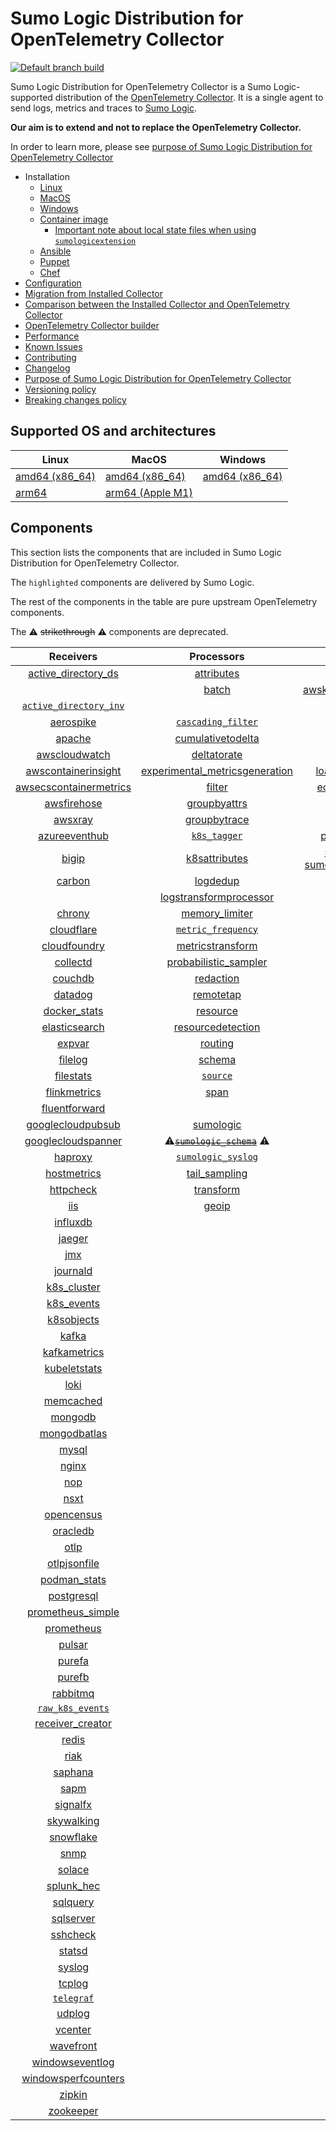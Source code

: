 # Sumo Logic Distribution for OpenTelemetry Collector

[![Default branch build](https://github.com/SumoLogic/sumologic-otel-collector/actions/workflows/dev_builds.yml/badge.svg)](https://github.com/SumoLogic/sumologic-otel-collector/actions/workflows/dev_builds.yml)

Sumo Logic Distribution for OpenTelemetry Collector is a Sumo Logic-supported distribution of the [OpenTelemetry Collector][otc_link].
It is a single agent to send logs, metrics and traces to [Sumo Logic][sumologic].

**Our aim is to extend and not to replace the OpenTelemetry Collector.**

In order to learn more, please see [purpose of Sumo Logic Distribution for OpenTelemetry Collector][purpose]

- Installation
  - [Linux][linux_installation]
  - [MacOS][macos_installation]
  - [Windows][windows_installation]
  - [Container image](/docs/installation.md#container-image)
    - [Important note about local state files when using `sumologicextension`](/docs/installation.md#important-note-about-local-state-files-when-using-sumologicextension)
  - [Ansible](/docs/installation.md#ansible)
  - [Puppet](/docs/installation.md#puppet)
  - [Chef](/docs/installation.md#chef)
- [Configuration](docs/configuration.md)
- [Migration from Installed Collector](docs/migration.md)
- [Comparison between the Installed Collector and OpenTelemetry Collector](docs/comparison.md)
- [OpenTelemetry Collector builder](./otelcolbuilder/README.md)
- [Performance]
- [Known Issues]
- [Contributing](./CONTRIBUTING.md)
- [Changelog](./CHANGELOG.md)
- [Purpose of Sumo Logic Distribution for OpenTelemetry Collector][purpose]
- [Versioning policy][versioning]
- [Breaking changes policy][breaking]

## Supported OS and architectures

| Linux                         | MacOS                         | Windows                     |
| ----------------------------- | ----------------------------- | --------------------------- |
| [amd64 (x86_64)][linux_amd64] | [amd64 (x86_64)][mac_amd64]   | [amd64 (x86_64)][win_amd64] |
| [arm64][linux_arm64]          | [arm64 (Apple M1)][mac_arm64] |                             |

## Components

This section lists the components that are included in Sumo Logic Distribution for OpenTelemetry Collector.

The `highlighted` components are delivered by Sumo Logic.

The rest of the components in the table are pure upstream OpenTelemetry components.

The ⚠️ ~~strikethrough~~ ⚠️ components are deprecated.

|                        Receivers                         |                          Processors                          |               Exporters                |                 Extensions                  |             Connectors              |
| :------------------------------------------------------: | :----------------------------------------------------------: | :------------------------------------: | :-----------------------------------------: | :---------------------------------: |
|     [active_directory_ds][activedirectorydsreceiver]     |              [attributes][attributesprocessor]               |         [awss3][awss3exporter]         |       [asapclient][asapauthextension]       |     [forward][forwardconnector]     |
|                                                          |                   [batch][batchprocessor]                    |          [awskinesisexporter]          |                                             |                                     |
|   [`active_directory_inv`][activedirectoryinvreceiver]   |                                                              |        [carbon][carbonexporter]        |                 [awsproxy]                  |       [count][countconnector]       |
|              [aerospike][aerospikereceiver]              |        [`cascading_filter`][cascadingfilterprocessor]        |         [debug][debugexporter]         |       [basicauth][basicauthextension]       |  [exceptions][exceptionsconnector]  |
|                 [apache][apachereceiver]                 |       [cumulativetodelta][cumulativetodeltaprocessor]        |          [file][fileexporter]          | [bearertokenauth][bearertokenauthextension] |    [failover][failoverconnector]    |
|          [awscloudwatch][awscloudwatchreceiver]          |             [deltatorate][deltatorateprocessor]              |         [kafka][kafkaexporter]         |           [db_storage][dbstorage]           |  [roundrobin][roundrobinconnector]  |
|    [awscontainerinsight][awscontainerinsightreceiver]    | [experimental_metricsgeneration][metricsgenerationprocessor] | [loadbalancing][loadbalancingexporter] |      [docker_observer][dockerobserver]      |     [routing][routingconnector]     |
| [awsecscontainermetrics][awsecscontainermetricsreceiver] |                  [filter][filterprocessor]                   |      [ecs_observer][ecsobserver]       |    [servicegraph][servicegraphconnector]    |                                     |
|            [awsfirehose][awsfirehosereceiver]            |            [groupbyattrs][groupbyattrsprocessor]             |          [otlp][otlpexporter]          |    [ecs_task_observer][ecstaskobserver]     | [spanmetrics][spanmetricsconnector] |
|                [awsxray][awsxrayreceiver]                |            [groupbytrace][groupbytraceprocessor]             |      [otlphttp][otlphttpexporter]      |         [file_storage][filestorage]         |                                     |
|          [azureeventhub][azureeventhubreceiver]          |                 [`k8s_tagger`][k8sprocessor]                 |    [prometheus][prometheusexporter]    |   [headerssetter][headerssetterextension]   |                                     |
|                  [bigip][bigipreceiver]                  |           [k8sattributes][k8sattributesprocessor]            |    [sumologic] [sumologicexporter]     |    [health_check][healthcheckextension]     |                                     |
|                 [carbon][carbonreceiver]                 |                [logdedup][logdedupprocessor]                 |        [syslog][syslogexporter]        |        [host_observer][hostobserver]        |                                     |
|                                                          |       [logstransformprocessor][logstransformprocessor]       |                                        |                                             |                                     |
|                 [chrony][chronyreceiver]                 |           [memory_limiter][memorylimiterprocessor]           |           [nop][nopexporter]           |       [http_forwarder][httpforwarder]       |                                     |
|             [cloudflare][cloudflarereceiver]             |        [`metric_frequency`][metricfrequencyprocessor]        |                                        |           [jaegerremotesampling]            |                                     |
|           [cloudfoundry][cloudfoundryreceiver]           |        [metricstransform][metricstransformprocessor]         |                                        |         [k8s_observer][k8sobserver]         |                                     |
|               [collectd][collectdreceiver]               |    [probabilistic_sampler][probabilisticsamplerprocessor]    |                                        |                                             |                                     |
|                [couchdb][couchdbreceiver]                |               [redaction][redactionprocessor]                |                                        |  [oauth2client][oauth2clientauthextension]  |                                     |
|                [datadog][datadogreceiver]                |               [remotetap][remotetapprocessor]                |                                        |          [oidc][oidcauthextension]          |                                     |
|           [docker_stats][dockerstatsreceiver]            |                [resource][resourceprocessor]                 |                                        |           [pprof][pprofextension]           |                                     |
|          [elasticsearch][elasticsearchreceiver]          |       [resourcedetection][resourcedetectionprocessor]        |                                        |       [sigv4auth][sigv4authextension]       |                                     |
|                 [expvar][expvarreceiver]                 |                 [routing][routingprocessor]                  |                                        |      [`sumologic`][sumologicextension]      |                                     |
|                [filelog][filelogreceiver]                |                  [schema][schemaprocessor]                   |                                        |          [zpages][zpagesextension]          |                                     |
|              [filestats][filestatsreceiver]              |                 [`source`][sourceprocessor]                  |                                        |                                             |                                     |
|           [flinkmetrics][flinkmetricsreceiver]           |                    [span][spanprocessor]                     |                                        |                                             |                                     |
|          [fluentforward][fluentforwardreceiver]          |                                                              |                                        |                                             |                                     |
|      [googlecloudpubsub][googlecloudpubsubreceiver]      |               [sumologic][sumologicprocessor]                |                                        |                                             |                                     |
|     [googlecloudspanner][googlecloudspannerreceiver]     |   ⚠️~~[`sumologic_schema`][sumologicschemaprocessor]~~ ⚠️    |                                        |                                             |                                     |
|                [haproxy][haproxyreceiver]                |        [`sumologic_syslog`][sumologicsyslogprocessor]        |                                        |                                             |                                     |
|            [hostmetrics][hostmetricsreceiver]            |            [tail_sampling][tailsamplingprocessor]            |                                        |                                             |                                     |
|              [httpcheck][httpcheckreceiver]              |               [transform][transformprocessor]                |                                        |                                             |                                     |
|                    [iis][iisreceiver]                    |                   [geoip][geoipprocessor]                    |                                        |                                             |                                     |
|               [influxdb][influxdbreceiver]               |                                                              |                                        |                                             |                                     |
|                 [jaeger][jaegerreceiver]                 |                                                              |                                        |                                             |                                     |
|                    [jmx][jmxreceiver]                    |                                                              |                                        |                                             |                                     |
|               [journald][journaldreceiver]               |                                                              |                                        |                                             |                                     |
|            [k8s_cluster][k8sclusterreceiver]             |                                                              |                                        |                                             |                                     |
|             [k8s_events][k8seventsreceiver]              |                                                              |                                        |                                             |                                     |
|             [k8sobjects][k8sobjectsreceiver]             |                                                              |                                        |                                             |                                     |
|                  [kafka][kafkareceiver]                  |                                                              |                                        |                                             |                                     |
|           [kafkametrics][kafkametricsreceiver]           |                                                              |                                        |                                             |                                     |
|           [kubeletstats][kubeletstatsreceiver]           |                                                              |                                        |                                             |                                     |
|                   [loki][lokireceiver]                   |                                                              |                                        |                                             |                                     |
|              [memcached][memcachedreceiver]              |                                                              |                                        |                                             |                                     |
|                [mongodb][mongodbreceiver]                |                                                              |                                        |                                             |                                     |
|           [mongodbatlas][mongodbatlasreceiver]           |                                                              |                                        |                                             |                                     |
|                  [mysql][mysqlreceiver]                  |                                                              |                                        |                                             |                                     |
|                  [nginx][nginxreceiver]                  |                                                              |                                        |                                             |                                     |
|                    [nop][nopreceiver]                    |                                                              |                                        |                                             |                                     |
|                   [nsxt][nsxtreceiver]                   |                                                              |                                        |                                             |                                     |
|             [opencensus][opencensusreceiver]             |                                                              |                                        |                                             |                                     |
|               [oracledb][oracledbreceiver]               |                                                              |                                        |                                             |                                     |
|                   [otlp][otlpreceiver]                   |                                                              |                                        |                                             |                                     |
|           [otlpjsonfile][otlpjsonfilereceiver]           |                                                              |                                        |                                             |                                     |
|              [podman_stats][podmanreceiver]              |                                                              |                                        |                                             |                                     |
|             [postgresql][postgresqlreceiver]             |                                                              |                                        |                                             |                                     |
|      [prometheus_simple][simpleprometheusreceiver]       |                                                              |                                        |                                             |                                     |
|             [prometheus][prometheusreceiver]             |                                                              |                                        |                                             |                                     |
|                 [pulsar][pulsarreceiver]                 |                                                              |                                        |                                             |                                     |
|                 [purefa][purefareceiver]                 |                                                              |                                        |                                             |                                     |
|                 [purefb][purefbreceiver]                 |                                                              |                                        |                                             |                                     |
|               [rabbitmq][rabbitmqreceiver]               |                                                              |                                        |                                             |                                     |
|         [`raw_k8s_events`][rawk8seventsreceiver]         |                                                              |                                        |                                             |                                     |
|           [receiver_creator][receivercreator]            |                                                              |                                        |                                             |                                     |
|                  [redis][redisreceiver]                  |                                                              |                                        |                                             |                                     |
|                   [riak][riakreceiver]                   |                                                              |                                        |                                             |                                     |
|                [saphana][saphanareceiver]                |                                                              |                                        |                                             |                                     |
|                   [sapm][sapmreceiver]                   |                                                              |                                        |                                             |                                     |
|               [signalfx][signalfxreceiver]               |                                                              |                                        |                                             |                                     |
|             [skywalking][skywalkingreceiver]             |                                                              |                                        |                                             |                                     |
|              [snowflake][snowflakereceiver]              |                                                              |                                        |                                             |                                     |
|                   [snmp][snmpreceiver]                   |                                                              |                                        |                                             |                                     |
|                 [solace][solacereceiver]                 |                                                              |                                        |                                             |                                     |
|             [splunk_hec][splunkhecreceiver]              |                                                              |                                        |                                             |                                     |
|               [sqlquery][sqlqueryreceiver]               |                                                              |                                        |                                             |                                     |
|              [sqlserver][sqlserverreceiver]              |                                                              |                                        |                                             |                                     |
|               [sshcheck][sshcheckreceiver]               |                                                              |                                        |                                             |                                     |
|                 [statsd][statsdreceiver]                 |                                                              |                                        |                                             |                                     |
|                 [syslog][syslogreceiver]                 |                                                              |                                        |                                             |                                     |
|                 [tcplog][tcplogreceiver]                 |                                                              |                                        |                                             |                                     |
|              [`telegraf`][telegrafreceiver]              |                                                              |                                        |                                             |                                     |
|                 [udplog][udplogreceiver]                 |                                                              |                                        |                                             |                                     |
|                [vcenter][vcenterreceiver]                |                                                              |                                        |                                             |                                     |
|              [wavefront][wavefrontreceiver]              |                                                              |                                        |                                             |                                     |
|        [windowseventlog][windowseventlogreceiver]        |                                                              |                                        |                                             |                                     |
|    [windowsperfcounters][windowsperfcountersreceiver]    |                                                              |                                        |                                             |                                     |
|                 [zipkin][zipkinreceiver]                 |                                                              |                                        |                                             |                                     |
|              [zookeeper][zookeeperreceiver]              |                                                              |                                        |                                             |                                     |

[otc_link]: https://github.com/open-telemetry/opentelemetry-collector
[sumologic]: https://www.sumologic.com
[linux_installation]: https://help.sumologic.com/docs/send-data/opentelemetry-collector/install-collector-linux/
[macos_installation]: https://help.sumologic.com/docs/send-data/opentelemetry-collector/install-collector-macos/
[windows_installation]: https://help.sumologic.com/docs/send-data/opentelemetry-collector/install-collector-windows/
[performance]: https://help.sumologic.com/docs/send-data/opentelemetry-collector/#performance
[known issues]: https://help.sumologic.com/docs/send-data/opentelemetry-collector/troubleshooting-faq/#known-issues
[purpose]: https://help.sumologic.com/docs/send-data/opentelemetry-collector/sumo-logic-opentelemetry-vs-opentelemetry-upstream-relationship/
[versioning]: https://help.sumologic.com/docs/send-data/opentelemetry-collector/sumo-logic-opentelemetry-vs-opentelemetry-upstream-relationship/#versioning-policy
[breaking]: https://help.sumologic.com/docs/send-data/opentelemetry-collector/sumo-logic-opentelemetry-vs-opentelemetry-upstream-relationship/#versioning-policy
[linux_amd64]: ./docs/installation.md#linux-on-amd64-x86-64
[linux_arm64]: ./docs/installation.md#linux-on-arm64
[mac_amd64]: ./docs/installation.md#macos-on-amd64-x86-64
[mac_arm64]: ./docs/installation.md#macos-on-arm64-apple-m1-x86-64
[win_amd64]: ./docs/installation.md#windows
[activedirectorydsreceiver]: https://github.com/open-telemetry/opentelemetry-collector-contrib/tree/v0.135.0/receiver/activedirectorydsreceiver
[activedirectoryinvreceiver]: ./pkg/receiver/activedirectoryinvreceiver
[aerospikereceiver]: https://github.com/open-telemetry/opentelemetry-collector-contrib/tree/v0.135.0/receiver/aerospikereceiver
[apachereceiver]: https://github.com/open-telemetry/opentelemetry-collector-contrib/tree/v0.135.0/receiver/apachereceiver
[awscloudwatchreceiver]: https://github.com/open-telemetry/opentelemetry-collector-contrib/tree/v0.135.0/receiver/awscloudwatchreceiver
[awscontainerinsightreceiver]: https://github.com/open-telemetry/opentelemetry-collector-contrib/tree/v0.135.0/receiver/awscontainerinsightreceiver
[awsecscontainermetricsreceiver]: https://github.com/open-telemetry/opentelemetry-collector-contrib/tree/v0.135.0/receiver/awsecscontainermetricsreceiver
[awsfirehosereceiver]: https://github.com/open-telemetry/opentelemetry-collector-contrib/tree/v0.135.0/receiver/awsfirehosereceiver
[awsxrayreceiver]: https://github.com/open-telemetry/opentelemetry-collector-contrib/tree/v0.135.0/receiver/awsxrayreceiver
[azureeventhubreceiver]: https://github.com/open-telemetry/opentelemetry-collector-contrib/tree/v0.135.0/receiver/azureeventhubreceiver
[bigipreceiver]: https://github.com/open-telemetry/opentelemetry-collector-contrib/tree/v0.135.0/receiver/bigipreceiver
[carbonreceiver]: https://github.com/open-telemetry/opentelemetry-collector-contrib/tree/v0.135.0/receiver/carbonreceiver
[chronyreceiver]: https://github.com/open-telemetry/opentelemetry-collector-contrib/tree/v0.135.0/receiver/chronyreceiver
[cloudfoundryreceiver]: https://github.com/open-telemetry/opentelemetry-collector-contrib/tree/v0.135.0/receiver/cloudfoundryreceiver
[cloudflarereceiver]: https://github.com/open-telemetry/opentelemetry-collector-contrib/tree/v0.135.0/receiver/cloudflarereceiver
[collectdreceiver]: https://github.com/open-telemetry/opentelemetry-collector-contrib/tree/v0.135.0/receiver/collectdreceiver
[couchdbreceiver]: https://github.com/open-telemetry/opentelemetry-collector-contrib/tree/v0.135.0/receiver/couchdbreceiver
[datadogreceiver]: https://github.com/open-telemetry/opentelemetry-collector-contrib/tree/v0.135.0/receiver/datadogreceiver
[dockerstatsreceiver]: https://github.com/open-telemetry/opentelemetry-collector-contrib/tree/v0.135.0/receiver/dockerstatsreceiver
[elasticsearchreceiver]: https://github.com/open-telemetry/opentelemetry-collector-contrib/tree/v0.135.0/receiver/elasticsearchreceiver
[expvarreceiver]: https://github.com/open-telemetry/opentelemetry-collector-contrib/tree/v0.135.0/receiver/expvarreceiver
[filelogreceiver]: https://github.com/open-telemetry/opentelemetry-collector-contrib/tree/v0.135.0/receiver/filelogreceiver
[filestatsreceiver]: https://github.com/open-telemetry/opentelemetry-collector-contrib/tree/v0.135.0/receiver/filestatsreceiver
[flinkmetricsreceiver]: https://github.com/open-telemetry/opentelemetry-collector-contrib/tree/v0.135.0/receiver/flinkmetricsreceiver
[fluentforwardreceiver]: https://github.com/open-telemetry/opentelemetry-collector-contrib/tree/v0.135.0/receiver/fluentforwardreceiver
[googlecloudpubsubreceiver]: https://github.com/open-telemetry/opentelemetry-collector-contrib/tree/v0.135.0/receiver/googlecloudpubsubreceiver
[googlecloudspannerreceiver]: https://github.com/open-telemetry/opentelemetry-collector-contrib/tree/v0.135.0/receiver/googlecloudspannerreceiver
[haproxyreceiver]: https://github.com/open-telemetry/opentelemetry-collector-contrib/tree/v0.135.0/receiver/haproxyreceiver
[hostmetricsreceiver]: https://github.com/open-telemetry/opentelemetry-collector-contrib/tree/v0.135.0/receiver/hostmetricsreceiver
[httpcheckreceiver]: https://github.com/open-telemetry/opentelemetry-collector-contrib/tree/v0.135.0/receiver/httpcheckreceiver
[iisreceiver]: https://github.com/open-telemetry/opentelemetry-collector-contrib/tree/v0.135.0/receiver/iisreceiver
[influxdbreceiver]: https://github.com/open-telemetry/opentelemetry-collector-contrib/tree/v0.135.0/receiver/influxdbreceiver
[jaegerreceiver]: https://github.com/open-telemetry/opentelemetry-collector-contrib/tree/v0.135.0/receiver/jaegerreceiver
[jmxreceiver]: https://github.com/open-telemetry/opentelemetry-collector-contrib/tree/v0.135.0/receiver/jmxreceiver
[journaldreceiver]: https://github.com/open-telemetry/opentelemetry-collector-contrib/tree/v0.135.0/receiver/journaldreceiver
[k8sclusterreceiver]: https://github.com/open-telemetry/opentelemetry-collector-contrib/tree/v0.135.0/receiver/k8sclusterreceiver
[k8seventsreceiver]: https://github.com/open-telemetry/opentelemetry-collector-contrib/tree/v0.135.0/receiver/k8seventsreceiver
[k8sobjectsreceiver]: https://github.com/open-telemetry/opentelemetry-collector-contrib/tree/v0.135.0/receiver/k8sobjectsreceiver
[kafkareceiver]: https://github.com/open-telemetry/opentelemetry-collector-contrib/tree/v0.135.0/receiver/kafkareceiver
[kafkametricsreceiver]: https://github.com/open-telemetry/opentelemetry-collector-contrib/tree/v0.135.0/receiver/kafkametricsreceiver
[kubeletstatsreceiver]: https://github.com/open-telemetry/opentelemetry-collector-contrib/tree/v0.135.0/receiver/kubeletstatsreceiver
[lokireceiver]: https://github.com/open-telemetry/opentelemetry-collector-contrib/tree/v0.135.0/receiver/lokireceiver
[memcachedreceiver]: https://github.com/open-telemetry/opentelemetry-collector-contrib/tree/v0.135.0/receiver/memcachedreceiver
[mongodbreceiver]: https://github.com/open-telemetry/opentelemetry-collector-contrib/tree/v0.135.0/receiver/mongodbreceiver
[mongodbatlasreceiver]: https://github.com/open-telemetry/opentelemetry-collector-contrib/tree/v0.135.0/receiver/mongodbatlasreceiver
[mysqlreceiver]: https://github.com/open-telemetry/opentelemetry-collector-contrib/tree/v0.135.0/receiver/mysqlreceiver
[nginxreceiver]: https://github.com/open-telemetry/opentelemetry-collector-contrib/tree/v0.135.0/receiver/nginxreceiver
[nopreceiver]: https://github.com/open-telemetry/opentelemetry-collector/tree/v0.135.0/receiver/nopreceiver
[nsxtreceiver]: https://github.com/open-telemetry/opentelemetry-collector-contrib/tree/v0.135.0/receiver/nsxtreceiver
[opencensusreceiver]: https://github.com/open-telemetry/opentelemetry-collector-contrib/tree/v0.135.0/receiver/opencensusreceiver
[oracledbreceiver]: https://github.com/open-telemetry/opentelemetry-collector-contrib/tree/v0.135.0/receiver/oracledbreceiver
[otlpreceiver]: https://github.com/open-telemetry/opentelemetry-collector/tree/v0.135.0/receiver/otlpreceiver
[otlpjsonfilereceiver]: https://github.com/open-telemetry/opentelemetry-collector-contrib/tree/v0.135.0/receiver/otlpjsonfilereceiver
[podmanreceiver]: https://github.com/open-telemetry/opentelemetry-collector-contrib/tree/v0.135.0/receiver/podmanreceiver
[postgresqlreceiver]: https://github.com/open-telemetry/opentelemetry-collector-contrib/tree/v0.135.0/receiver/postgresqlreceiver
[simpleprometheusreceiver]: https://github.com/open-telemetry/opentelemetry-collector-contrib/tree/v0.135.0/receiver/simpleprometheusreceiver
[prometheusreceiver]: https://github.com/open-telemetry/opentelemetry-collector-contrib/tree/v0.135.0/receiver/prometheusreceiver
[pulsarreceiver]: https://github.com/open-telemetry/opentelemetry-collector-contrib/tree/v0.135.0/receiver/pulsarreceiver
[purefareceiver]: https://github.com/open-telemetry/opentelemetry-collector-contrib/tree/v0.135.0/receiver/purefareceiver
[purefbreceiver]: https://github.com/open-telemetry/opentelemetry-collector-contrib/tree/v0.135.0/receiver/purefbreceiver
[rabbitmqreceiver]: https://github.com/open-telemetry/opentelemetry-collector-contrib/tree/v0.135.0/receiver/rabbitmqreceiver
[rawk8seventsreceiver]: ./pkg/receiver/rawk8seventsreceiver
[receivercreator]: https://github.com/open-telemetry/opentelemetry-collector-contrib/tree/v0.135.0/receiver/receivercreator
[redisreceiver]: https://github.com/open-telemetry/opentelemetry-collector-contrib/tree/v0.135.0/receiver/redisreceiver
[riakreceiver]: https://github.com/open-telemetry/opentelemetry-collector-contrib/tree/v0.135.0/receiver/riakreceiver
[saphanareceiver]: https://github.com/open-telemetry/opentelemetry-collector-contrib/tree/v0.135.0/receiver/saphanareceiver
[sapmreceiver]: https://github.com/open-telemetry/opentelemetry-collector-contrib/tree/v0.135.0/receiver/sapmreceiver
[signalfxreceiver]: https://github.com/open-telemetry/opentelemetry-collector-contrib/tree/v0.135.0/receiver/signalfxreceiver
[skywalkingreceiver]: https://github.com/open-telemetry/opentelemetry-collector-contrib/tree/v0.135.0/receiver/skywalkingreceiver
[snmpreceiver]: https://github.com/open-telemetry/opentelemetry-collector-contrib/tree/v0.135.0/receiver/snmpreceiver
[snowflakereceiver]: https://github.com/open-telemetry/opentelemetry-collector-contrib/tree/v0.135.0/receiver/snowflakereceiver
[solacereceiver]: https://github.com/open-telemetry/opentelemetry-collector-contrib/tree/v0.135.0/receiver/solacereceiver
[splunkhecreceiver]: https://github.com/open-telemetry/opentelemetry-collector-contrib/tree/v0.135.0/receiver/splunkhecreceiver
[sqlqueryreceiver]: https://github.com/open-telemetry/opentelemetry-collector-contrib/tree/v0.135.0/receiver/sqlqueryreceiver
[sqlserverreceiver]: https://github.com/open-telemetry/opentelemetry-collector-contrib/tree/v0.135.0/receiver/sqlserverreceiver
[sshcheckreceiver]: https://github.com/open-telemetry/opentelemetry-collector-contrib/tree/v0.135.0/receiver/sshcheckreceiver
[statsdreceiver]: https://github.com/open-telemetry/opentelemetry-collector-contrib/tree/v0.135.0/receiver/statsdreceiver
[syslogreceiver]: https://github.com/open-telemetry/opentelemetry-collector-contrib/tree/v0.135.0/receiver/syslogreceiver
[tcplogreceiver]: https://github.com/open-telemetry/opentelemetry-collector-contrib/tree/v0.135.0/receiver/tcplogreceiver
[telegrafreceiver]: ./pkg/receiver/telegrafreceiver
[udplogreceiver]: https://github.com/open-telemetry/opentelemetry-collector-contrib/tree/v0.135.0/receiver/udplogreceiver
[vcenterreceiver]: https://github.com/open-telemetry/opentelemetry-collector-contrib/tree/v0.135.0/receiver/vcenterreceiver
[wavefrontreceiver]: https://github.com/open-telemetry/opentelemetry-collector-contrib/tree/v0.135.0/receiver/wavefrontreceiver
[windowseventlogreceiver]: https://github.com/open-telemetry/opentelemetry-collector-contrib/tree/v0.135.0/receiver/windowseventlogreceiver
[windowsperfcountersreceiver]: https://github.com/open-telemetry/opentelemetry-collector-contrib/tree/v0.135.0/receiver/windowsperfcountersreceiver
[zipkinreceiver]: https://github.com/open-telemetry/opentelemetry-collector-contrib/tree/v0.135.0/receiver/zipkinreceiver
[zookeeperreceiver]: https://github.com/open-telemetry/opentelemetry-collector-contrib/tree/v0.135.0/receiver/zookeeperreceiver
[attributesprocessor]: https://github.com/open-telemetry/opentelemetry-collector-contrib/tree/v0.135.0/processor/attributesprocessor
[batchprocessor]: https://github.com/open-telemetry/opentelemetry-collector/tree/v0.135.0/processor/batchprocessor
[cascadingfilterprocessor]: ./pkg/processor/cascadingfilterprocessor
[cumulativetodeltaprocessor]: https://github.com/open-telemetry/opentelemetry-collector-contrib/tree/v0.135.0/processor/cumulativetodeltaprocessor
[deltatorateprocessor]: https://github.com/open-telemetry/opentelemetry-collector-contrib/tree/v0.135.0/processor/deltatorateprocessor
[metricsgenerationprocessor]: https://github.com/open-telemetry/opentelemetry-collector-contrib/tree/v0.135.0/processor/metricsgenerationprocessor
[filterprocessor]: https://github.com/open-telemetry/opentelemetry-collector-contrib/tree/v0.135.0/processor/filterprocessor
[groupbyattrsprocessor]: https://github.com/open-telemetry/opentelemetry-collector-contrib/tree/v0.135.0/processor/groupbyattrsprocessor
[groupbytraceprocessor]: https://github.com/open-telemetry/opentelemetry-collector-contrib/tree/v0.135.0/processor/groupbytraceprocessor
[k8sprocessor]: ./pkg/processor/k8sprocessor
[k8sattributesprocessor]: https://github.com/open-telemetry/opentelemetry-collector-contrib/tree/v0.135.0/processor/k8sattributesprocessor
[logdedupprocessor]: https://github.com/open-telemetry/opentelemetry-collector-contrib/tree/v0.135.0/processor/logdedupprocessor
[logstransformprocessor]: https://github.com/open-telemetry/opentelemetry-collector-contrib/tree/v0.135.0/processor/logstransformprocessor
[memorylimiterprocessor]: https://github.com/open-telemetry/opentelemetry-collector/tree/v0.135.0/processor/memorylimiterprocessor
[metricfrequencyprocessor]: ./pkg/processor/metricfrequencyprocessor
[metricstransformprocessor]: https://github.com/open-telemetry/opentelemetry-collector-contrib/tree/v0.135.0/processor/metricstransformprocessor
[probabilisticsamplerprocessor]: https://github.com/open-telemetry/opentelemetry-collector-contrib/tree/v0.135.0/processor/probabilisticsamplerprocessor
[redactionprocessor]: https://github.com/open-telemetry/opentelemetry-collector-contrib/tree/v0.135.0/processor/redactionprocessor
[remotetapprocessor]: https://github.com/open-telemetry/opentelemetry-collector-contrib/tree/v0.135.0/processor/remotetapprocessor
[resourceprocessor]: https://github.com/open-telemetry/opentelemetry-collector-contrib/tree/v0.135.0/processor/resourceprocessor
[resourcedetectionprocessor]: https://github.com/open-telemetry/opentelemetry-collector-contrib/tree/v0.135.0/processor/resourcedetectionprocessor
[routingprocessor]: https://github.com/open-telemetry/opentelemetry-collector-contrib/tree/v0.135.0/processor/routingprocessor
[schemaprocessor]: https://github.com/open-telemetry/opentelemetry-collector-contrib/tree/v0.135.0/processor/schemaprocessor
[sourceprocessor]: ./pkg/processor/sourceprocessor
[spanprocessor]: https://github.com/open-telemetry/opentelemetry-collector-contrib/tree/v0.135.0/processor/spanprocessor
[sumologicprocessor]: https://github.com/open-telemetry/opentelemetry-collector-contrib/tree/v0.135.0/processor/sumologicprocessor
[sumologicschemaprocessor]: ./pkg/processor/sumologicschemaprocessor
[sumologicsyslogprocessor]: ./pkg/processor/sumologicsyslogprocessor
[tailsamplingprocessor]: https://github.com/open-telemetry/opentelemetry-collector-contrib/tree/v0.135.0/processor/tailsamplingprocessor
[transformprocessor]: https://github.com/open-telemetry/opentelemetry-collector-contrib/tree/v0.135.0/processor/transformprocessor
[awss3exporter]: https://github.com/open-telemetry/opentelemetry-collector-contrib/tree/v0.135.0/exporter/awss3exporter
[awskinesisexporter]: https://github.com/open-telemetry/opentelemetry-collector-contrib/tree/v0.135.0/exporter/awskinesisexporter
[carbonexporter]: https://github.com/open-telemetry/opentelemetry-collector-contrib/tree/v0.135.0/exporter/carbonexporter
[debugexporter]: https://github.com/open-telemetry/opentelemetry-collector/tree/v0.135.0/exporter/debugexporter
[fileexporter]: https://github.com/open-telemetry/opentelemetry-collector-contrib/tree/v0.135.0/exporter/fileexporter
[kafkaexporter]: https://github.com/open-telemetry/opentelemetry-collector-contrib/tree/v0.135.0/exporter/kafkaexporter
[loadbalancingexporter]: https://github.com/open-telemetry/opentelemetry-collector-contrib/tree/v0.135.0/exporter/loadbalancingexporter
[nopexporter]: https://github.com/open-telemetry/opentelemetry-collector/tree/v0.135.0/exporter/nopexporter
[otlpexporter]: https://github.com/open-telemetry/opentelemetry-collector/tree/v0.135.0/exporter/otlpexporter
[otlphttpexporter]: https://github.com/open-telemetry/opentelemetry-collector/tree/v0.135.0/exporter/otlphttpexporter
[prometheusexporter]: https://github.com/open-telemetry/opentelemetry-collector-contrib/tree/v0.135.0/exporter/prometheusexporter
[sumologicexporter]: https://github.com/open-telemetry/opentelemetry-collector-contrib/tree/v0.135.0/exporter/sumologicexporter
[syslogexporter]: https://github.com/open-telemetry/opentelemetry-collector-contrib/tree/v0.135.0/exporter/syslogexporter
[asapauthextension]: https://github.com/open-telemetry/opentelemetry-collector-contrib/tree/v0.135.0/extension/asapauthextension
[awsproxy]: https://github.com/open-telemetry/opentelemetry-collector-contrib/tree/v0.135.0/extension/awsproxy
[basicauthextension]: https://github.com/open-telemetry/opentelemetry-collector-contrib/tree/v0.135.0/extension/basicauthextension
[bearertokenauthextension]: https://github.com/open-telemetry/opentelemetry-collector-contrib/tree/v0.135.0/extension/bearertokenauthextension
[dbstorage]: https://github.com/open-telemetry/opentelemetry-collector-contrib/tree/v0.135.0/extension/storage/dbstorage
[dockerobserver]: https://github.com/open-telemetry/opentelemetry-collector-contrib/tree/v0.135.0/extension/observer/dockerobserver
[ecsobserver]: https://github.com/open-telemetry/opentelemetry-collector-contrib/tree/v0.135.0/extension/observer/ecsobserver
[ecstaskobserver]: https://github.com/open-telemetry/opentelemetry-collector-contrib/tree/v0.135.0/extension/observer/ecstaskobserver
[filestorage]: https://github.com/open-telemetry/opentelemetry-collector-contrib/tree/v0.135.0/extension/storage/filestorage
[headerssetterextension]: https://github.com/open-telemetry/opentelemetry-collector-contrib/tree/v0.135.0/extension/headerssetterextension
[healthcheckextension]: https://github.com/open-telemetry/opentelemetry-collector-contrib/tree/v0.135.0/extension/healthcheckextension
[hostobserver]: https://github.com/open-telemetry/opentelemetry-collector-contrib/tree/v0.135.0/extension/observer/hostobserver
[httpforwarder]: https://github.com/open-telemetry/opentelemetry-collector-contrib/tree/v0.135.0/extension/httpforwarderextension
[jaegerremotesampling]: https://github.com/open-telemetry/opentelemetry-collector-contrib/tree/v0.135.0/extension/jaegerremotesampling
[k8sobserver]: https://github.com/open-telemetry/opentelemetry-collector-contrib/tree/v0.135.0/extension/observer/k8sobserver
[oauth2clientauthextension]: https://github.com/open-telemetry/opentelemetry-collector-contrib/tree/v0.135.0/extension/oauth2clientauthextension
[oidcauthextension]: https://github.com/open-telemetry/opentelemetry-collector-contrib/tree/v0.135.0/extension/oidcauthextension
[pprofextension]: https://github.com/open-telemetry/opentelemetry-collector-contrib/tree/v0.135.0/extension/pprofextension
[sigv4authextension]: https://github.com/open-telemetry/opentelemetry-collector-contrib/tree/v0.135.0/extension/sigv4authextension
[sumologicextension]: https://github.com/open-telemetry/opentelemetry-collector-contrib/tree/v0.135.0/extension/sumologicextension
[zpagesextension]: https://github.com/open-telemetry/opentelemetry-collector/tree/v0.135.0/extension/zpagesextension
[forwardconnector]: https://github.com/open-telemetry/opentelemetry-collector/tree/v0.135.0/connector/forwardconnector
[countconnector]: https://github.com/open-telemetry/opentelemetry-collector-contrib/tree/v0.135.0/connector/countconnector
[failoverconnector]: https://github.com/open-telemetry/opentelemetry-collector-contrib/tree/v0.135.0/connector/failoverconnector
[exceptionsconnector]: https://github.com/open-telemetry/opentelemetry-collector-contrib/tree/v0.135.0/connector/exceptionsconnector
[roundrobinconnector]: https://github.com/open-telemetry/opentelemetry-collector-contrib/tree/v0.135.0/connector/roundrobinconnector
[routingconnector]: https://github.com/open-telemetry/opentelemetry-collector-contrib/tree/v0.135.0/connector/routingconnector
[servicegraphconnector]: https://github.com/open-telemetry/opentelemetry-collector-contrib/tree/v0.135.0/connector/servicegraphconnector
[spanmetricsconnector]: https://github.com/open-telemetry/opentelemetry-collector-contrib/tree/v0.135.0/connector/spanmetricsconnector
[geoipprocessor]: https://github.com/open-telemetry/opentelemetry-collector-contrib/tree/v0.135.0/processor/geoipprocessor
